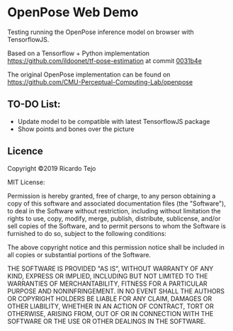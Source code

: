 # OpenPose Web Demo

Testing running the OpenPose inference model on browser with TensorflowJS.

Based on a Tensorflow + Python implementation https://github.com/ildoonet/tf-pose-estimation at commit [0031b4e](https://github.com/ildoonet/tf-pose-estimation/tree/0031b4e7fd312f561cc73b9289fd6d36af59db4a)


The original OpenPose implementation can be found on https://github.com/CMU-Perceptual-Computing-Lab/openpose

## TO-DO List: 
- Update model to be compatible with latest TensorflowJS package
- Show points and bones over the picture


## Licence

Copyright ©2019 Ricardo Tejo

MIT License:

Permission is hereby granted, free of charge, to any person obtaining a copy of this software and associated documentation files (the "Software"), to deal in the Software without restriction, including without limitation the rights to use, copy, modify, merge, publish, distribute, sublicense, and/or sell copies of the Software, and to permit persons to whom the Software is furnished to do so, subject to the following conditions:

The above copyright notice and this permission notice shall be included in all copies or substantial portions of the Software.

THE SOFTWARE IS PROVIDED "AS IS", WITHOUT WARRANTY OF ANY KIND, EXPRESS OR IMPLIED, INCLUDING BUT NOT LIMITED TO THE WARRANTIES OF MERCHANTABILITY, FITNESS FOR A PARTICULAR PURPOSE AND NONINFRINGEMENT. IN NO EVENT SHALL THE AUTHORS OR COPYRIGHT HOLDERS BE LIABLE FOR ANY CLAIM, DAMAGES OR OTHER LIABILITY, WHETHER IN AN ACTION OF CONTRACT, TORT OR OTHERWISE, ARISING FROM, OUT OF OR IN CONNECTION WITH THE SOFTWARE OR THE USE OR OTHER DEALINGS IN THE SOFTWARE.
